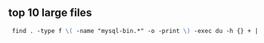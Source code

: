## top 10 large files
```MARKDOWN
 find . -type f \( -name "mysql-bin.*" -o -print \) -exec du -h {} + | sort -rh 2>/dev/null | head -n 10
```